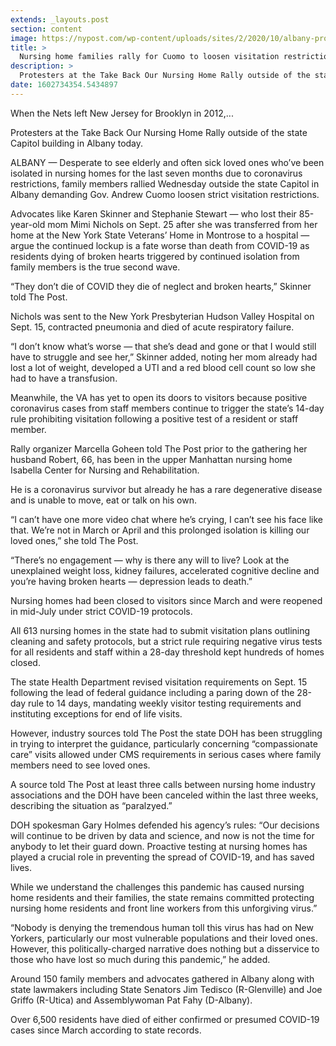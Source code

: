 ```yaml
--- 
extends: _layouts.post 
section: content 
image: https://nypost.com/wp-content/uploads/sites/2/2020/10/albany-protest.jpg?quality=90&strip=all&w=1200 
title: > 
  Nursing home families rally for Cuomo to loosen visitation restrictions 
description: > 
  Protesters at the Take Back Our Nursing Home Rally outside of the state Capitol building in Albany today.Andrew Cuomo loosen strict visitation restrictions.Rally organizer Marcella Goheen told The Post prior to the gathering her husband Robert, 66, has been in the upper Manhattan nursing home Isabella Center for Nursing and Rehabilitation.Proactive testing at nursing homes has played a crucial role in preventing the spread of COVID-19, and has saved lives.Around 150 family members and advocates gathered in Albany along with state lawmakers including State Senators Jim Tedisco (R-Glenville) and Joe Griffo (R-Utica) and Assemblywoman Pat Fahy (D-Albany). 
date: 1602734354.5434897 
--- 
```

When the Nets left New Jersey for Brooklyn in 2012,...

Protesters at the Take Back Our Nursing Home Rally outside of the state Capitol building in Albany today.

ALBANY — Desperate to see elderly and often sick loved ones who’ve been isolated in nursing homes for the last seven months due to coronavirus restrictions, family members rallied Wednesday outside the state Capitol in Albany demanding Gov. Andrew Cuomo loosen strict visitation restrictions.

Advocates like Karen Skinner and Stephanie Stewart — who lost their 85-year-old mom Mimi Nichols on Sept. 25 after she was transferred from her home at the New York State Veterans’ Home in Montrose to a hospital — argue the continued lockup is a fate worse than death from COVID-19 as residents dying of broken hearts triggered by continued isolation from family members is the true second wave.

“They don’t die of COVID they die of neglect and broken hearts,” Skinner told The Post.

Nichols was sent to the New York Presbyterian Hudson Valley Hospital on Sept. 15, contracted pneumonia and died of acute respiratory failure.

“I don’t know what’s worse — that she’s dead and gone or that I would still have to struggle and see her,” Skinner added, noting her mom already had lost a lot of weight, developed a UTI and a red blood cell count so low she had to have a transfusion.

Meanwhile, the VA has yet to open its doors to visitors because positive coronavirus cases from staff members continue to trigger the state’s 14-day rule prohibiting visitation following a positive test of a resident or staff member.

Rally organizer Marcella Goheen told The Post prior to the gathering her husband Robert, 66, has been in the upper Manhattan nursing home Isabella Center for Nursing and Rehabilitation.

He is a coronavirus survivor but already he has a rare degenerative disease and is unable to move, eat or talk on his own.

“I can’t have one more video chat where he’s crying, I can’t see his face like that. We’re not in March or April and this prolonged isolation is killing our loved ones,” she told The Post.

“There’s no engagement — why is there any will to live? Look at the unexplained weight loss, kidney failures, accelerated cognitive decline and you’re having broken hearts — depression leads to death.”

Nursing homes had been closed to visitors since March and were reopened in mid-July under strict COVID-19 protocols.

All 613 nursing homes in the state had to submit visitation plans outlining cleaning and safety protocols, but a strict rule requiring negative virus tests for all residents and staff within a 28-day threshold kept hundreds of homes closed.

The state Health Department revised visitation requirements on Sept. 15 following the lead of federal guidance including a paring down of the 28-day rule to 14 days, mandating weekly visitor testing requirements and instituting exceptions for end of life visits.

However, industry sources told The Post the state DOH has been struggling in trying to interpret the guidance, particularly concerning “compassionate care” visits allowed under CMS requirements in serious cases where family members need to see loved ones.

A source told The Post at least three calls between nursing home industry associations and the DOH have been canceled within the last three weeks, describing the situation as “paralzyed.”

DOH spokesman Gary Holmes defended his agency’s rules: “Our decisions will continue to be driven by data and science, and now is not the time for anybody to let their guard down. Proactive testing at nursing homes has played a crucial role in preventing the spread of COVID-19, and has saved lives.

While we understand the challenges this pandemic has caused nursing home residents and their families, the state remains committed protecting nursing home residents and front line workers from this unforgiving virus.”

“Nobody is denying the tremendous human toll this virus has had on New Yorkers, particularly our most vulnerable populations and their loved ones. However, this politically-charged narrative does nothing but a disservice to those who have lost so much during this pandemic,” he added.

Around 150 family members and advocates gathered in Albany along with state lawmakers including State Senators Jim Tedisco (R-Glenville) and Joe Griffo (R-Utica) and Assemblywoman Pat Fahy (D-Albany).

Over 6,500 residents have died of either confirmed or presumed COVID-19 cases since March according to state records.